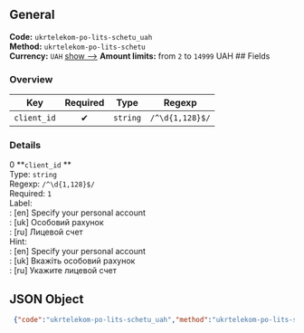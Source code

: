 ## General 
**Code:** `ukrtelekom-po-lits-schetu_uah`  
**Method:** `ukrtelekom-po-lits-schetu`  
**Currency:** `UAH` [show -->]() 
**Amount limits:** from `2`  to `14999`  UAH ## Fields 
### Overview 
|Key|Required|Type|Regexp| 
|:---:|:---:|:---:|:---:| 
|`client_id` |✔ |`string` |`/^\d{1,128}$/` | 
 
### Details 
0 **`client_id` **  
Type: `string`  
Regexp: `/^\d{1,128}$/`  
Required: `1`  
Label:  
: [en] Specify your personal account  
: [uk] Особовий рахунок  
: [ru] Лицевой счет  
Hint:  
: [en] Specify your personal account  
: [uk] Вкажіть особовий рахунок  
: [ru] Укажите лицевой счет  
## JSON Object 
```json
 {"code":"ukrtelekom-po-lits-schetu_uah","method":"ukrtelekom-po-lits-schetu","currency":"UAH","fields":[{"key":"client_id","type":"string","label":{"en":"Specify your personal account","uk":"\u041e\u0441\u043e\u0431\u043e\u0432\u0438\u0439 \u0440\u0430\u0445\u0443\u043d\u043e\u043a","ru":"\u041b\u0438\u0446\u0435\u0432\u043e\u0439 \u0441\u0447\u0435\u0442"},"regexp":"\/^\\d{1,128}$\/","required":true,"position":1,"hint":{"en":"Specify your personal account","uk":"\u0412\u043a\u0430\u0436\u0456\u0442\u044c \u043e\u0441\u043e\u0431\u043e\u0432\u0438\u0439 \u0440\u0430\u0445\u0443\u043d\u043e\u043a","ru":"\u0423\u043a\u0430\u0436\u0438\u0442\u0435 \u043b\u0438\u0446\u0435\u0432\u043e\u0439 \u0441\u0447\u0435\u0442"},"example":"8200005502518683"}],"amount_min":2,"amount_max":14999}```  
